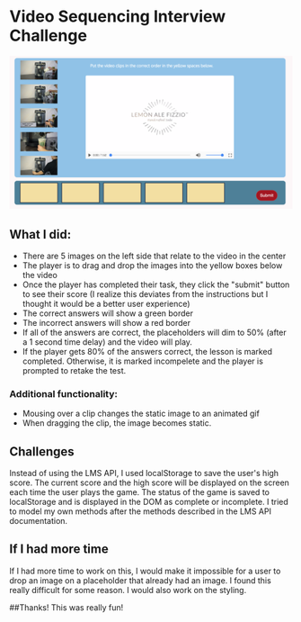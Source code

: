 # Video Sequencing Interview Challenge

![ScreenShot](https://github.com/ekingan/mindSpaceChallenge/blob/master/assets/codeChallenge.png)

## What I did: 

* There are 5 images on the left side that relate to the video in the center
* The player is to drag and drop the images into the yellow boxes below the video
* Once the player has completed their task, they click the "submit" button to see their score (I realize this deviates from the instructions but I thought it would be a better user experience)
* The correct answers will show a green border
* The incorrect answers will show a red border
* If all of the answers are correct, the placeholders will dim to 50% (after a 1 second time delay) and the video will play.
* If the player gets 80% of the answers correct, the lesson is marked completed. Otherwise, it is marked incompelete and the player is prompted to retake the test.

### Additional functionality:

* Mousing over a clip changes the static image to an animated gif
* When dragging the clip, the image becomes static. 

## Challenges

Instead of using the LMS API, I used localStorage to save the user's high score.
The current score and the high score will be displayed on the screen each time the user plays the game. 
The status of the game is saved to localStorage and is displayed in the DOM as complete or incomplete.
I tried to model my own methods after the methods described in the LMS API documentation. 

## If I had more time

If I had more time to work on this, I would make it impossible for a user to drop an image on a placeholder that already had an image. I found this really difficult for some reason.
I would also work on the styling.

##Thanks! This was really fun!